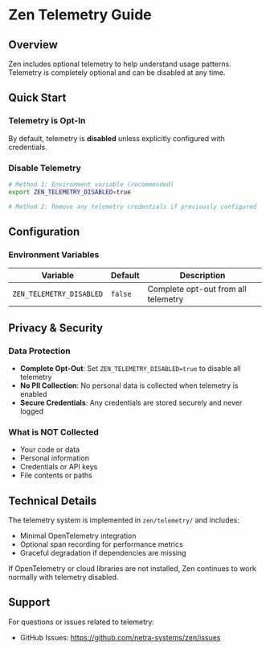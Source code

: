 # Zen Telemetry Guide

## Overview

Zen includes optional telemetry to help understand usage patterns. Telemetry is completely optional and can be disabled at any time.

## Quick Start

### Telemetry is Opt-In

By default, telemetry is **disabled** unless explicitly configured with credentials.

### Disable Telemetry

```bash
# Method 1: Environment variable (recommended)
export ZEN_TELEMETRY_DISABLED=true

# Method 2: Remove any telemetry credentials if previously configured
```

## Configuration

### Environment Variables

| Variable | Default | Description |
|----------|---------|-------------|
| `ZEN_TELEMETRY_DISABLED` | `false` | Complete opt-out from all telemetry |

## Privacy & Security

### Data Protection

- **Complete Opt-Out**: Set `ZEN_TELEMETRY_DISABLED=true` to disable all telemetry
- **No PII Collection**: No personal data is collected when telemetry is enabled
- **Secure Credentials**: Any credentials are stored securely and never logged

### What is NOT Collected

- Your code or data
- Personal information
- Credentials or API keys
- File contents or paths

## Technical Details

The telemetry system is implemented in `zen/telemetry/` and includes:
- Minimal OpenTelemetry integration
- Optional span recording for performance metrics
- Graceful degradation if dependencies are missing

If OpenTelemetry or cloud libraries are not installed, Zen continues to work normally with telemetry disabled.

## Support

For questions or issues related to telemetry:
- GitHub Issues: https://github.com/netra-systems/zen/issues
